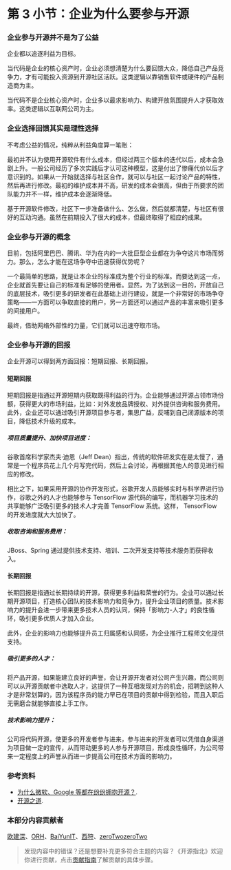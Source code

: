 # 第 3 小节：企业为什么要参与开源
### 企业参与开源并不是为了公益

企业都以追逐利益为目标。

当代码是企业的核心资产时，企业必须想清楚为什么要回馈大众，降低自己产品竞争力，才有可能投入资源到开源社区活跃。这类逻辑以靠销售软件或硬件的产品制造商为主。

当代码不是企业核心资产时，企业多以最求影响力、构建开放氛围提升人才获取效率。这类逻辑以互联网公司为主。

### 企业选择回馈其实是理性选择

不考虑公益的情况，纯粹从利益角度算一笔账：

最初并不认为使用开源软件有什么成本，但经过两三个版本的迭代以后，成本会急剧上升。一般公司经历了多次实践后才认可这种模型，这是付出了惨痛代价以后才意识到的。如果从一开始就选择与社区合作，就可以与社区一起讨论产品的特性，然后再进行修改。最初的维护成本并不高，研发的成本会很高，但由于所要求的团队能力并不一样，维护成本会逐渐降低。

基于开源软件修改，社区下一步准备做什么、怎么做，然后就都清楚，与社区有很好的互动沟通。虽然在前期投入了很大的成本，但最终取得了相应的成果。

### 企业参与开源的概念

目前，包括阿里巴巴、腾讯、华为在内的一大批巨型企业都在为争夺这片市场而努力。那么，怎么才能在这场争夺中迅速获得优势呢？

一个最简单的思路，就是让本企业的标准成为整个行业的标准。而要达到这一点，企业就首先要让自己的标准有足够的使用者。显然，为了达到这一目的，开放自己的底层技术，吸引更多的研发者在此基础上进行建设，就是一个非常好的市场争夺策略——一方面可以争取直接的用户，另一方面还可以通过产品的丰富来吸引更多的间接用户。

最终，借助网络外部性的力量，它们就可以迅速夺取市场。

### 企业参与开源的回报

企业开源可以得到两方面回报：短期回报、长期回报。

#### 短期回报

短期回报是指通过开源短期内获取既得利益的行为。企业能够通过开源占领市场份额，获得更大的市场利益，比如：对外发放品牌授权、对外提供咨询和服务费用。此外，企业还可以通过吸引开源项目参与者，集思广益，反哺到自己闭源版本的项目，降低技术升级的成本。

##### 项目质量提升、加快项目进度：
  
谷歌首席科学家杰夫·迪恩（Jeff Dean）指出，传统的软件研发实在是太慢了，通常是一个程序员花上几个月写完代码，然后上会讨论，再根据其他人的意见进行相应的修改。

相比之下，如果采用开源的协作开发形式，谷歌开发人员能够实时与科学界进行协作，谷歌之外的人才也能够参与 TensorFlow 源代码的编写，而机器学习技术的共享能够广泛吸引更多的技术人才完善 TensorFlow 系统。这样， TensorFlow 的开发进度就大大加快了。
##### 收取咨询和服务费用：

JBoss、Spring 通过提供技术支持、培训、二次开发支持等技术服务而获得收入。

#### 长期回报

长期回报是指通过长期持续的开源，获得更多利益和荣誉的行为。企业可以通过长期开源项目，打造核心团队的技术影响力和竞争力，提升企业项目的质量。技术影响力的提升会进一步带来更多技术人员的认同，保持「影响力-人才」的良性循环，吸引更多优质人才加入企业。

此外，企业的影响力也能够提升员工归属感和认同感，为企业推行工程师文化提供支持。

##### 吸引更多的人才：

将产品开源，如果能建立良好的声誉，会让开源开发者对公司产生兴趣，而公司则可以从开源贡献者中选取人才，这提供了一种互相发现对方的机会，招聘到这种人才是非常划算的，因为该程序员的能力早已在项目的贡献中得到检验，而且入职后无需磨合就能够直接上手工作。

##### 技术影响力提升：

公司将代码开源，使更多的开发者参与进来，参与进来的开发者可以凭借自身渠道为项目做一定的宣传，从而带动更多的人参与开源项目，形成良性循环，为公司带来一定程度上的声誉从而进一步提高公司在技术方面的影响力。

### 参考资料

* [为什么微软、Google 等都在纷纷拥抱开源？](https://blog.csdn.net/csdnnews/article/details/106880314).
* [开源之道](http://opensourceway.community/posts/opensource_enterprise_guide/improve-open-source-dev-impact).

### 本部分内容贡献者

[欧建深](https://gitee.com/oujianshen)、[ORH](https://gitee.com/orh)、[BaiYunIT](https://gitee.com/baiyunit)、[西狩](https://gitee.com/lihuimingxs)、[zeroTwozeroTwo](https://gitee.com/zerotwozerotwo)

> 发现内容中的错误？还是想要补充更多符合主题的内容？《开源指北》欢迎你进行贡献，点击[贡献指南](./../贡献指南.md)了解贡献的具体步骤。
